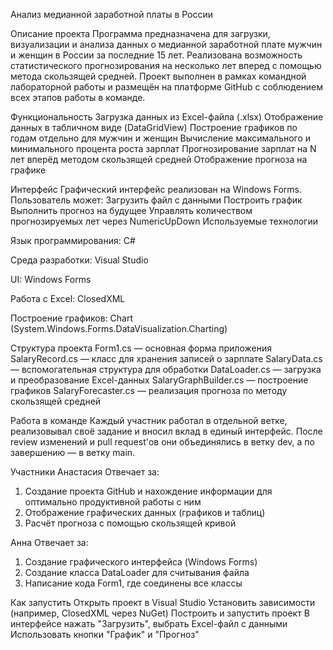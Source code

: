 Анализ медианной заработной платы в России

Описание проекта
Программа предназначена для загрузки, визуализации и анализа данных о медианной заработной плате мужчин и женщин в
России за последние 15 лет. Реализована возможность статистического прогнозирования на несколько лет вперед с помощью метода скользящей средней.
Проект выполнен в рамках командной лабораторной работы и размещён на платформе GitHub с соблюдением всех этапов работы в команде.

Функциональность
Загрузка данных из Excel-файла (.xlsx)
Отображение данных в табличном виде (DataGridView)
Построение графиков по годам отдельно для мужчин и женщин
Вычисление максимального и минимального процента роста зарплат
Прогнозирование зарплат на N лет вперёд методом скользящей средней
Отображение прогноза на графике

Интерфейс
Графический интерфейс реализован на Windows Forms. Пользователь может:
Загрузить файл с данными
Построить график
Выполнить прогноз на будущее
Управлять количеством прогнозируемых лет через NumericUpDown
Используемые технологии

Язык программирования: C#

Среда разработки: Visual Studio

UI: Windows Forms

Работа с Excel: ClosedXML

Построение графиков: Chart (System.Windows.Forms.DataVisualization.Charting)

Структура проекта
Form1.cs — основная форма приложения
SalaryRecord.cs — класс для хранения записей о зарплате
SalaryData.cs — вспомогательная структура для обработки
DataLoader.cs — загрузка и преобразование Excel-данных
SalaryGraphBuilder.cs — построение графиков
SalaryForecaster.cs — реализация прогноза по методу скользящей средней

Работа в команде
Каждый участник работал в отдельной ветке, реализовывал своё задание и вносил вклад в единый интерфейс. 
После review изменений и pull request'ов они объединялись в ветку dev, а по завершению — в ветку main.

Участники
Анастасия
Отвечает за:
1.	Создание проекта GitHub и нахождение информации для оптимально продуктивной работы с ним
2.	Отображение графических данных (графиков и таблиц)
3.	Расчёт прогноза с помощью скользящей кривой
   
Анна
Отвечает за: 
1. Создание графического интерфейса (Windows Forms)
2. Создание класса DataLoader для считывания файла
3. Написание кода Form1, где соединены все классы


Как запустить
Открыть проект в Visual Studio
Установить зависимости (например, ClosedXML через NuGet)
Построить и запустить проект
В интерфейсе нажать "Загрузить", выбрать Excel-файл с данными
Использовать кнопки "График" и "Прогноз"
